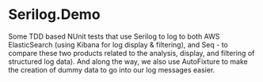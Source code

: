 # Serilog.Demo
Some TDD based NUnit tests that use Serilog to log to both AWS ElasticSearch (using Kibana for log display & filtering), and Seq - to compare these two products related to the analysis, display, and filtering of structured log data). And along the way, we also use AutoFixture to make the creation of dummy data to go into our log messages easier.
